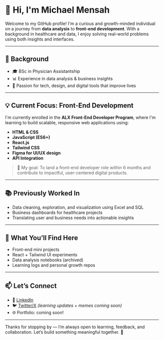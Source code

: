 # 👋 Hi, I'm Michael Mensah

Welcome to my GitHub profile! I'm a curious and growth-minded individual on a journey from **data analysis** to **front-end development**. With a background in healthcare and data, I enjoy solving real-world problems using both insights and interfaces.

---

## 💼 Background

- 🎓 BSc in Physician Assistantship
- 📊 Experience in data analysis & business insights
- 🧠 Passion for tech, design, and digital tools that improve lives

---

## 💡 Current Focus: Front-End Development

I'm currently enrolled in the **ALX Front-End Developer Program**, where I'm learning to build scalable, responsive web applications using:

- **HTML & CSS**
- **JavaScript (ES6+)**
- **React.js**
- **Tailwind CSS**
- **Figma for UI/UX design**
- **API Integration**

> 🧭 My goal: To land a front-end developer role within 6 months and contribute to impactful, user-centered digital products.

---

## 📚 Previously Worked In

- Data cleaning, exploration, and visualization using Excel and SQL
- Business dashboards for healthcare projects
- Translating user and business needs into actionable insights

---

## 🚀 What You’ll Find Here

- Front-end mini projects
- React + Tailwind UI experiments
- Data analysis notebooks (archived)
- Learning logs and personal growth repos

---

## 📫 Let’s Connect

- 💼 [LinkedIn](https://www.linkedin.com/in/michael-boateng-mensah)
- 🐦 [Twitter/X](https://x.com/b_mykke) *(learning updates + memes coming soon)*
- 🌐 Portfolio: coming soon!

---

Thanks for stopping by — I’m always open to learning, feedback, and collaboration. Let’s build something meaningful together. 🚀
